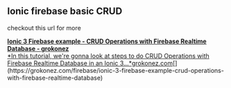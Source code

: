 ## Ionic firebase basic CRUD

checkout this url for more

[**Ionic 3 Firebase example - CRUD Operations with Firebase Realtime Database - grokonez**  
*In this tutorial, we're gonna look at steps to do CRUD Operations with Firebase Realtime Database in an Ionic 3…*grokonez.com](https://grokonez.com/firebase/ionic-3-firebase-example-crud-operations-with-firebase-realtime-database "https://grokonez.com/firebase/ionic-3-firebase-example-crud-operations-with-firebase-realtime-database")[](https://grokonez.com/firebase/ionic-3-firebase-example-crud-operations-with-firebase-realtime-database)
